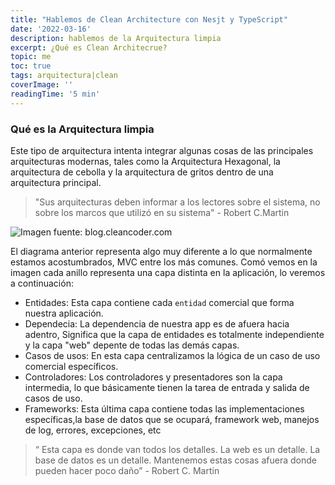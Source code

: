 ```yaml
---
title: "Hablemos de Clean Architecture con Nesjt y TypeScript" 
date: '2022-03-16'
description: hablemos de la Arquitectura limpia
excerpt: ¿Qué es Clean Architecrue?
topic: me
toc: true
tags: arquitectura|clean
coverImage: ''
readingTime: '5 min'
---
```


### Qué es la Arquitectura limpia 
 
Este tipo de arquitectura intenta integrar algunas cosas de las principales arquitecturas modernas, tales como la Arquitectura Hexagonal, la arquitectura de cebolla y la arquitectura de gritos dentro de una arquitectura principal. 

> "Sus arquitecturas deben informar a los lectores sobre el sistema, no sobre los marcos que utilizó en su sistema" - Robert C.Martin 
 
![Imagen](https://blog.cleancoder.com/uncle-bob/images/2012-08-13-the-clean-architecture/CleanArchitecture.jpg) 
 fuente: blog.cleancoder.com 
 
El diagrama anterior representa algo muy diferente a lo que normalmente estamos acostumbrados, MVC entre los más comunes. Comó vemos en la imagen cada anillo representa una capa distinta en la aplicación, lo veremos a continuación:
 
- Entidades: Esta capa contiene cada `entidad` comercial que forma nuestra aplicación.
- Dependecia: La dependencia de nuestra app es de afuera hacia adentro, Significa que la capa de entidades es totalmente independiente y la capa "web" depente de todas las demás capas.
- Casos de usos:  En esta capa centralizamos la lógica de  un caso de uso comercial específicos.
- Controladores: Los controladores y presentadores son la capa intermedia, lo que básicamente tienen la tarea de entrada y salida de casos de uso.
- Frameworks: Esta última capa contiene todas las implementaciones específicas,la base de datos que se ocupará, framework web, manejos de log, errores, excepciones, etc 
 
> “ Esta capa es donde van todos los detalles. La web es un detalle. La base de datos es un detalle. Mantenemos estas cosas afuera donde pueden hacer poco daño” - Robert C. Martin 
 

 


 


